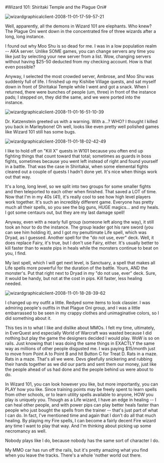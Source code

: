 #Wizard 101: Shiritaki Temple and the Plague Oni#

![](http://westkarana.com/wp-content/uploads/2008/11/wizardgraphicalclient-2008-11-01-17-59-57-21.jpg "wizardgraphicalclient-2008-11-01-17-59-57-21")

Well, apparently, all the demons in Wizard 101 are elephants. Who knew? The Plague Oni went down in the concentrated fire of three wizards after a long, long instance.

I found out why Moo Shu is so dead for me. I was in a low population realm -- AKA server. Unlike SOME games, you can change servers any time you like just by selecting your new server from a list. Wow, changing servers without having $25-50 deducted from my checking account. How is that even possible?

Anyway, I selected the most crowded server, Ambrose, and Moo Shu was suddenly full of life. I finished up my Kishibe Village quests, and sat myself down in front of Shiritakai Temple while I went and got a snack. When I returned, there were bunches of people (um, three) in front of the instance pads; I stepped on, they did the same, and we were ported into the instance.


![](http://westkarana.com/wp-content/uploads/2008/11/wizardgraphicalclient-2008-11-01-16-51-10-39.jpg "wizardgraphicalclient-2008-11-01-16-51-10-39")

Dr. Katzenstein greeted us with a warning. With a...? WHO? I thought I killed you back in Marleybone! Oh well, looks like even pretty well polished games like Wizard 101 still has some bugs.

![](http://westkarana.com/wp-content/uploads/2008/11/wizardgraphicalclient-2008-11-01-18-02-42-49.jpg "wizardgraphicalclient-2008-11-01-18-02-42-49")

I like to hold off on "Kill X" quests in W101 because you often end up fighting things that count toward that total; sometimes as guards in boss fights, sometimes because you went left instead of right and found yourself in a battle. That was the case in Shiritakai, when some elemental fights cleared out a couple of quests I hadn't done yet. It's nice when things work out that way.

It's a long, long level, so we split into two groups for some smaller fights and then teleported to each other when finished. That saved a LOT of time. Now that I'm in my 40s (41), it's really cool to see how high level players work together. It's such an incredibly different game. Everyone has pretty much all their spells, so you see the big guns, HUGE magics... and my heals. I got some centaurs out, but they are my last damage spell!

Anyway, even with a nearly full group (someone left along the way), it still took an hour to do the instance. The group leader got his rare sword (you can see him holding it), and I got my penultimate Life spell, which was Dryad, as I guessed. Another spell for the "do not use, ever" deck. Well, it does replace Fairy, it's true, but I don't use Fairy, either. It's usually better to kill faster than to waste pips in heals while the monsters continue to beat on you, I find.

My last spell, which I will get next level, is Sanctuary, a spell that makes all Life spells more powerful for the duration of the battle. Yours, AND the monster's. Put that right next to Dryad in my "do not use, ever" deck. Sure, it would be handy, but not at the cost in pips. Kill faster, less healing needed.

![](http://westkarana.com/wp-content/uploads/2008/11/wizardgraphicalclient-2008-11-01-18-28-39-62.jpg "wizardgraphicalclient-2008-11-01-18-28-39-62")

I changed up my outfit a little. Redyed some items to look classier. I was admiring people's outfits in that Plague Oni group, and I was a little embarrassed to be seen in my crappy clothes and unimaginative colors, so I did something about it.

This ties in to what I like and dislike about MMOs. I felt my time, ultimately, in EverQuest and especially World of Warcraft was wasted because I did nothing but play the game the designers decided I would play. WoW is so on rails. Just knowing that I was doing the same things in EXACTLY the same way as millions of other people disgusted me. I was paying $15/month just to move from Point A to Point B and hit Button C for Treat D. Rats in a maze. Rats in a maze. That's all we were. Devs gleefully snickering and rubbing their hands together as we did our parts and sent them our money, just like the people ahead of us had done and the people behind us were about to do.

In Wizard 101, you can look however you like, but more importantly, you can PLAY how you like. Since training points may be freely spent to learn spells from other schools, or to learn utility spells available to anyone, HOW you play is uniquely you. Though as a Life wizard, I have an edge in healing -- I can heal other people, and with power pips can play better heals faster than people who just bought the spells from the trainer -- that's just part of what I can do. In fact, I've mentioned time and again that I don't do all that much healing. By playing my Fire spells, I can become a fairly decent Fire wizard any time I want to play that way. And I'm thinking about picking up some necromancy as well.

Nobody plays like I do, because nobody has the same sort of character I do.

My MMO car has run off the rails, but it's pretty amazing what you find when you leave the tracks. There's a whole 'nother world out there.

